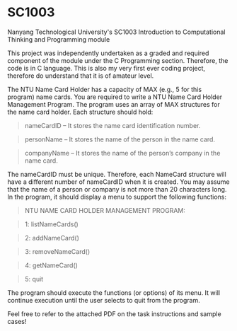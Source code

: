 # SC1003
Nanyang Technological University's SC1003 Introduction to Computational Thinking and Programming module

This project was independently undertaken as a graded and required component of the module under the C Programming section. Therefore, the code is in C language.
This is also my very first ever coding project, therefore do understand that it is of amateur level.


The NTU Name Card Holder has a capacity of MAX (e.g., 5 for this program) name cards. You are
required to write a NTU Name Card Holder Management Program. The program uses an array of
MAX structures for the name card holder.
Each structure should hold:

>nameCardID – It stores the name card identification number.

>personName – It stores the name of the person in the name card.

>companyName – It stores the name of the person’s company in the name card.


The nameCardID must be unique. Therefore, each NameCard structure will have a different
number of nameCardID when it is created. You may assume that the name of a person or
company is not more than 20 characters long. In the program, it should display a menu to
support the following functions:

>NTU NAME CARD HOLDER MANAGEMENT PROGRAM:

>1: listNameCards()

>2: addNameCard()

>3: removeNameCard()

>4: getNameCard()

>5: quit

The program should execute the functions (or options) of its menu. It will continue execution
until the user selects to quit from the program.

Feel free to refer to the attached PDF on the task instructions and sample cases!
